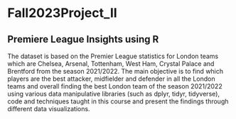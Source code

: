 # Fall2023Project_II
## Premiere League Insights using R
The dataset is based on the Premier League statistics for London teams which are Chelsea, Arsenal, Tottenham, West Ham, Crystal Palace and Brentford from the season 2021/2022.
The main objective is to find which players are the best attacker, midfielder and defender in all the London teams and overall finding the best London team of the season 2021/2022 using various data manipulative libraries (such as dplyr, tidyr, tidyverse),  code and techniques taught in this course and present the findings through different data visualizations.
